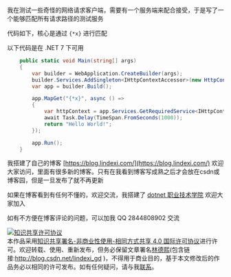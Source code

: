 
我在测试一些奇怪的网络请求客户端，需要有一个服务端来配合接受，于是写了一个能够匹配所有请求路径的测试服务

<!--more-->


<!-- 发布 -->


代码如下，核心是通过 `{*x}` 进行匹配

以下代码是在 .NET 7 下可用


```csharp
    public static void Main(string[] args)
    {
        var builder = WebApplication.CreateBuilder(args);
        builder.Services.AddSingleton<IHttpContextAccessor>(new HttpContextAccessor());
        var app = builder.Build();

        app.MapGet("{*x}", async () =>
        {
            var httpContext = app.Services.GetRequiredService<IHttpContextAccessor>().HttpContext;
            await Task.Delay(TimeSpan.FromSeconds(1000));
            return "Hello World!";
        });

        app.Run();
    }
```


我搭建了自己的博客 [https://blog.lindexi.com/](https://blog.lindexi.com/) 欢迎大家访问，里面有很多新的博客。只有在我看到博客写成熟之后才会放在csdn或博客园，但是一旦发布了就不再更新

如果在博客看到有任何不懂的，欢迎交流，我搭建了 [dotnet 职业技术学院](https://t.me/dotnet_campus) 欢迎大家加入

如有不方便在博客评论的问题，可以加我 QQ 2844808902 交流

<a rel="license" href="http://creativecommons.org/licenses/by-nc-sa/4.0/"><img alt="知识共享许可协议" style="border-width:0" src="https://licensebuttons.net/l/by-nc-sa/4.0/88x31.png" /></a><br />本作品采用<a rel="license" href="http://creativecommons.org/licenses/by-nc-sa/4.0/">知识共享署名-非商业性使用-相同方式共享 4.0 国际许可协议</a>进行许可。欢迎转载、使用、重新发布，但务必保留文章署名[林德熙](http://blog.csdn.net/lindexi_gd)(包含链接:http://blog.csdn.net/lindexi_gd )，不得用于商业目的，基于本文修改后的作品务必以相同的许可发布。如有任何疑问，请与我[联系](mailto:lindexi_gd@163.com)。